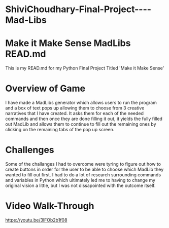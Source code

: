 # ShiviChoudhary-Final-Project----Mad-Libs

# Make it Make Sense MadLibs READ.md

This is my READ.md for my Python Final Project Titled 'Make it Make Sense'

# Overview of Game

I have made a MadLibs generator which allows users to run the program and a box of text pops up allowing them to choose from 3 creative narratives that I have created. It asks them for each of the needed commands and then once they are done filling it out, it yields the fully filled out MadLib and allows them to continue to fill out the remaining ones by clicking on the remaining tabs of the pop up screen. 

# Challenges

Some of the challanges I had to overcome were tyring to figure out how to create buttons in order for the user to be able to choose which MadLib they wanted to fill out first. I had to do a lot of research surrounding commands and variables in Python which ultimately led me to having to change my original vision a little, but I was not dissapointed with the outcome itself. 

# Video Walk-Through

https://youtu.be/3lFOb2b1f08

